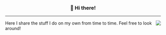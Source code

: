 <h3 align="center">👋 Hi there! </h3>

---
<img align="right" src="https://github-readme-stats.vercel.app/api?username=ptkay&count_private=true&show_icons=true&theme=dark" />
Here I share the stuff I do on my own from time to time. Feel free to look around!

